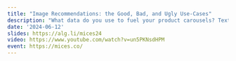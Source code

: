 ```yaml
---
title: "Image Recommendations: the Good, Bad, and Ugly Use-Cases"
description: "What data do you use to fuel your product carousels? Textual attributes? Business-relevant metadata? These are all good, but you may have something else valuable: solid product images. But whichs use-cases are a good fit for image-based recommendations?"
date: '2024-06-12'
slides: https://alg.li/mices24
video: https://www.youtube.com/watch?v=un5PKNsdHPM
event: https://mices.co/
---
```


